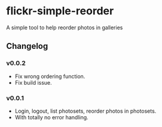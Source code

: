 flickr-simple-reorder
=====================

A simple tool to help reorder photos in galleries

Changelog
---------

### v0.0.2

* Fix wrong ordering function.
* Fix build issue.

### v0.0.1

* Login, logout, list photosets, reorder photos in photosets.
* With totally no error handling.
